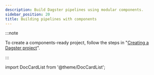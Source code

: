 ```yaml
---
description: Build Dagster pipelines using modular components.
sidebar_position: 20
title: Building pipelines with components
---
```


:::note

To create a components-ready project, follow the steps in "[Creating a Dagster project](/guides/build/projects/creating-a-new-project)".

:::

import DocCardList from '@theme/DocCardList';

<DocCardList />
